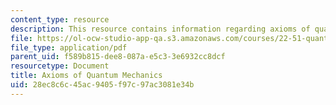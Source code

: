 ```yaml
---
content_type: resource
description: This resource contains information regarding axioms of quantum mechanics.
file: https://ol-ocw-studio-app-qa.s3.amazonaws.com/courses/22-51-quantum-theory-of-radiation-interactions-fall-2012/28ec8c6c45ac9405f97c97ac3081e34b_MIT22_51F12_axioms.pdf
file_type: application/pdf
parent_uid: f589b815-dee8-087a-e5c3-3e6932cc8dcf
resourcetype: Document
title: Axioms of Quantum Mechanics
uid: 28ec8c6c-45ac-9405-f97c-97ac3081e34b
---
```

